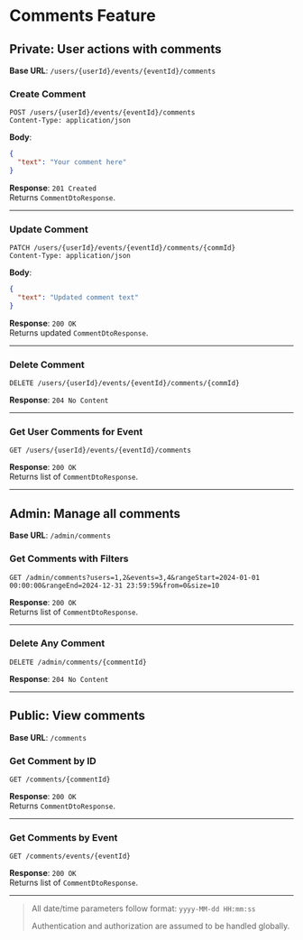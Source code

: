 # Comments Feature

## Private: User actions with comments

**Base URL**: `/users/{userId}/events/{eventId}/comments`

### Create Comment
```http
POST /users/{userId}/events/{eventId}/comments
Content-Type: application/json
```
**Body**:
```json
{
  "text": "Your comment here"
}
```
**Response**: `201 Created`  
Returns `CommentDtoResponse`.

---

### Update Comment
```http
PATCH /users/{userId}/events/{eventId}/comments/{commId}
Content-Type: application/json
```
**Body**:
```json
{
  "text": "Updated comment text"
}
```
**Response**: `200 OK`  
Returns updated `CommentDtoResponse`.

---

### Delete Comment
```http
DELETE /users/{userId}/events/{eventId}/comments/{commId}
```
**Response**: `204 No Content`

---

### Get User Comments for Event
```http
GET /users/{userId}/events/{eventId}/comments
```
**Response**: `200 OK`  
Returns list of `CommentDtoResponse`.

---

## Admin: Manage all comments

**Base URL**: `/admin/comments`

### Get Comments with Filters
```http
GET /admin/comments?users=1,2&events=3,4&rangeStart=2024-01-01 00:00:00&rangeEnd=2024-12-31 23:59:59&from=0&size=10
```
**Response**: `200 OK`  
Returns list of `CommentDtoResponse`.

---

### Delete Any Comment
```http
DELETE /admin/comments/{commentId}
```
**Response**: `204 No Content`

---

## Public: View comments

**Base URL**: `/comments`

### Get Comment by ID
```http
GET /comments/{commentId}
```
**Response**: `200 OK`  
Returns `CommentDtoResponse`.

---

### Get Comments by Event
```http
GET /comments/events/{eventId}
```
**Response**: `200 OK`  
Returns list of `CommentDtoResponse`.

---

> All date/time parameters follow format: `yyyy-MM-dd HH:mm:ss`
>
> Authentication and authorization are assumed to be handled globally.
